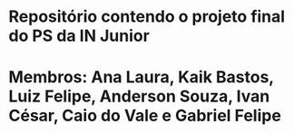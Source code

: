 # Repositório contendo o projeto final do PS da IN Junior
# Membros: Ana Laura, Kaik Bastos, Luiz Felipe, Anderson Souza, Ivan César, Caio do Vale e Gabriel Felipe